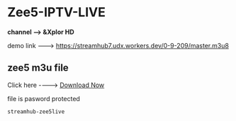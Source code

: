# Zee5-IPTV-LIVE


**channel --> &Xplor HD**

demo link ---> https://streamhub7.udx.workers.dev/0-9-209/master.m3u8

## zee5 m3u file
Click here ----> [Download Now](https://short-jambo.com/streamhub7)

file is pasword protected
```
streamhub-zee5live
```

